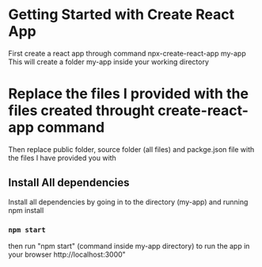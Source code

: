 # Getting Started with Create React App


First create a react app through command npx-create-react-app my-app
This will create a folder my-app inside your working directory


# Replace the files I provided with the files created throught create-react-app command
Then replace public folder, source folder (all files) and packge.json file with the files I have provided you with

## Install All dependencies

Install all dependencies by going in to the directory (my-app) and running npm install

### `npm start`
then run "npm start" (command inside my-app directory) to run the app in your browser http://localhost:3000"
